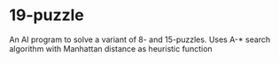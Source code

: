 # 19-puzzle
An AI program to solve a variant of 8- and 15-puzzles. Uses A-* search algorithm with Manhattan distance as heuristic function

